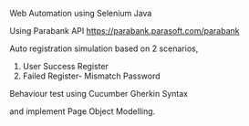 Web Automation using Selenium Java

Using Parabank API https://parabank.parasoft.com/parabank

Auto registration simulation based on 2 scenarios,

1. User Success Register
2. Failed Register- Mismatch Password



Behaviour test using Cucumber Gherkin Syntax


and implement Page Object Modelling.
